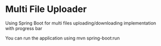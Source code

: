 Multi File Uploader
=====

Using Spring Boot for multi files uploading/downloading implementation with progress bar

You can run the application using mvn spring-boot:run